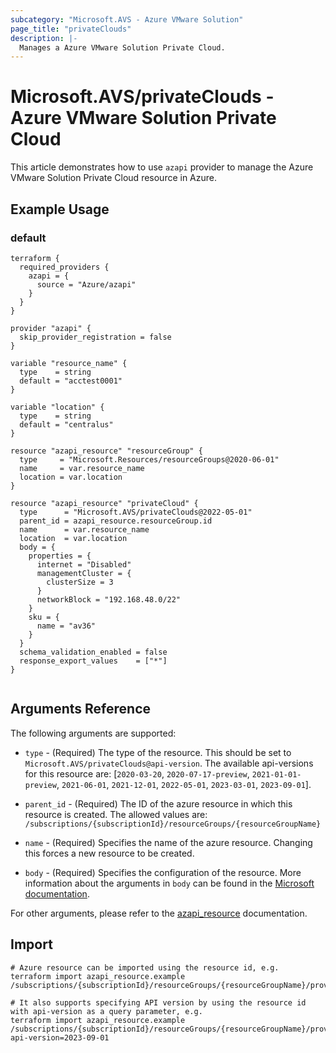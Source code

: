 ```yaml
---
subcategory: "Microsoft.AVS - Azure VMware Solution"
page_title: "privateClouds"
description: |-
  Manages a Azure VMware Solution Private Cloud.
---
```


# Microsoft.AVS/privateClouds - Azure VMware Solution Private Cloud

This article demonstrates how to use `azapi` provider to manage the Azure VMware Solution Private Cloud resource in Azure.

## Example Usage

### default

```hcl
terraform {
  required_providers {
    azapi = {
      source = "Azure/azapi"
    }
  }
}

provider "azapi" {
  skip_provider_registration = false
}

variable "resource_name" {
  type    = string
  default = "acctest0001"
}

variable "location" {
  type    = string
  default = "centralus"
}

resource "azapi_resource" "resourceGroup" {
  type     = "Microsoft.Resources/resourceGroups@2020-06-01"
  name     = var.resource_name
  location = var.location
}

resource "azapi_resource" "privateCloud" {
  type      = "Microsoft.AVS/privateClouds@2022-05-01"
  parent_id = azapi_resource.resourceGroup.id
  name      = var.resource_name
  location  = var.location
  body = {
    properties = {
      internet = "Disabled"
      managementCluster = {
        clusterSize = 3
      }
      networkBlock = "192.168.48.0/22"
    }
    sku = {
      name = "av36"
    }
  }
  schema_validation_enabled = false
  response_export_values    = ["*"]
}


```



## Arguments Reference

The following arguments are supported:

* `type` - (Required) The type of the resource. This should be set to `Microsoft.AVS/privateClouds@api-version`. The available api-versions for this resource are: [`2020-03-20`, `2020-07-17-preview`, `2021-01-01-preview`, `2021-06-01`, `2021-12-01`, `2022-05-01`, `2023-03-01`, `2023-09-01`].

* `parent_id` - (Required) The ID of the azure resource in which this resource is created. The allowed values are:  
  `/subscriptions/{subscriptionId}/resourceGroups/{resourceGroupName}`

* `name` - (Required) Specifies the name of the azure resource. Changing this forces a new resource to be created.

* `body` - (Required) Specifies the configuration of the resource. More information about the arguments in `body` can be found in the [Microsoft documentation](https://learn.microsoft.com/en-us/azure/templates/Microsoft.AVS/privateClouds?pivots=deployment-language-terraform).

For other arguments, please refer to the [azapi_resource](https://registry.terraform.io/providers/Azure/azapi/latest/docs/resources/resource) documentation.

## Import

 ```shell
 # Azure resource can be imported using the resource id, e.g.
 terraform import azapi_resource.example /subscriptions/{subscriptionId}/resourceGroups/{resourceGroupName}/providers/Microsoft.AVS/privateClouds/{resourceName}
 
 # It also supports specifying API version by using the resource id with api-version as a query parameter, e.g.
 terraform import azapi_resource.example /subscriptions/{subscriptionId}/resourceGroups/{resourceGroupName}/providers/Microsoft.AVS/privateClouds/{resourceName}?api-version=2023-09-01
 ```
